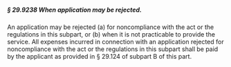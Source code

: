 ##### § 29.9238 When application may be rejected. #####

An application may be rejected (a) for noncompliance with the act or the regulations in this subpart, or (b) when it is not practicable to provide the service. All expenses incurred in connection with an application rejected for noncompliance with the act or the regulations in this subpart shall be paid by the applicant as provided in § 29.124 of subpart B of this part.